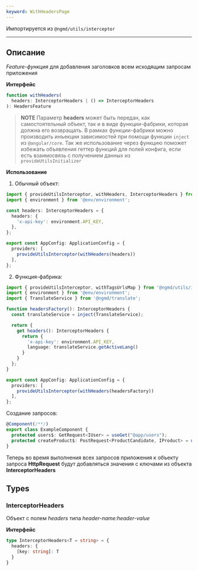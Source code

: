 ```yaml
---
keyword: WithHeadersPage
---
```


Импортируется из `@ngmd/utils/interceptor`

---

## Описание

*Feature-функция* для добавления заголовков всем исходящим запросам приложения 

**Интерфейс**

```ts
function withHeaders(
  headers: InterceptorHeaders | () => InterceptorHeaders
): HeadersFeature
```

>**NOTE**
> Параметр **headers** может быть передан, как самостоятельный объект, так и в виде функции-фабрики, которая должна его возвращать. В рамках функции-фабрики можно производить инъекции зависимостей при помощи функции `inject` из `@angular/core`. Так же использование через функцию поможет избежать объявления геттер функций для полей конфига, если есть взаимосвязь с получением данных из `provideUtilsInitializer`

**Использование**

1. Обычный объект: 

```ts name="app.config.ts"
import { provideUtilsInterceptor, withHeaders, InterceptorHeaders } from '@ngmd/utils/interceptor';
import { environment } from '@env/environment';

const headers: InterceptorHeaders = {
  headers: {
    'x-api-key': environment.API_KEY,
  },
};

export const AppConfig: ApplicationConfig = {
  providers: [
    provideUtilsInterceptor(withHeaders(headers))
  ],
};
```

2. Функция-фабрика: 

```ts name="app.config.ts"
import { provideUtilsInterceptor, withTagsUrlsMap } from '@ngmd/utils/interceptor';
import { environment } from '@env/environment';
import { TranslateService } from '@ngmd/translate';

function headersFactory(): InterceptorHeaders {
  const translateService = inject(TranslateService);

  return { 
    get headers(): InterceptorHeaders {
      return {
        'x-api-key': environment.API_KEY,
        language: translateService.getActiveLang()
      }
    } 
  };
}

export const AppConfig: ApplicationConfig = {
  providers: [
    provideUtilsInterceptor(withHeaders(headersFactory))
  ],
};
```

Создание запросов:

```ts
@Component(/**/)
export class ExampleComponent {
  protected users$: GetRequest<IUser> = useGet("@app/users");
  protected createProduct$: PostRequest<ProductCandidate, IProduct> = usePost("@products/create");
}
```

Теперь во время выполнения всех запросов приложения к объекту запроса **HttpRequest** будут добавляться значения с ключами из объекта **InterceptorHeaders**

## Types

### InterceptorHeaders

Объект c полем *headers* типа *header-name:header-value*

**Интерфейс**
```ts
type InterceptorHeaders<T = string> = { 
  headers: {
    [key: string]: T
  } 
}
```
